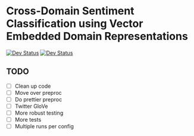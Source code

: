 # Cross-Domain Sentiment Classification using Vector Embedded Domain Representations

[![Dev Status](https://img.shields.io/github/repo-size/bachelorbois/SentimentalDomains.svg)](https://github.com/bachelorbois/SentimentalDomains)
[![Dev Status](https://img.shields.io/github/issues/bachelorbois/SentimentalDomains.svg)](https://github.com/bachelorbois/SentimentalDomains)

## TODO

- [ ] Clean up code  
- [ ] Move over preproc  
- [ ] Do prettier preproc  
- [ ] Twitter GloVe  
- [ ] More robust testing  
- [ ] More tests  
- [ ] Multiple runs per config  
